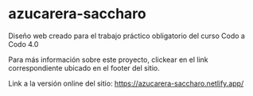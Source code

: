 # azucarera-saccharo

Diseño web creado para el trabajo práctico obligatorio del curso Codo a Codo 4.0

Para más información sobre este proyecto, clickear en el link correspondiente ubicado en el footer del sitio.

Link a la versión online del sitio: https://azucarera-saccharo.netlify.app/

